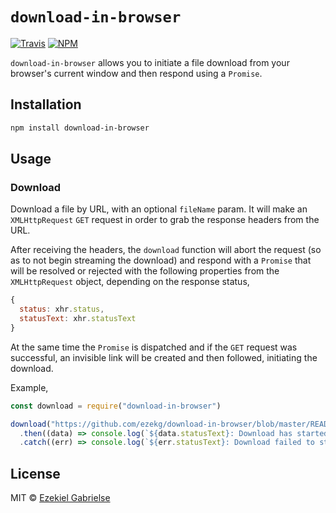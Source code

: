 # `download-in-browser`
[![Travis](https://img.shields.io/travis/ezekg/download-in-browser.svg?style=flat-square)](https://travis-ci.org/ezekg/download-in-browser)
[![NPM](https://img.shields.io/npm/v/download-in-browser.svg?style=flat-square)](https://www.npmjs.com/package/download-in-browser)

`download-in-browser` allows you to initiate a file download from your
browser's current window and then respond using a `Promise`.

## Installation
```bash
npm install download-in-browser
```

## Usage

### Download
Download a file by URL, with an optional `fileName` param. It will make an `XMLHttpRequest`
`GET` request in order to grab the response headers from the URL.

After receiving the headers, the `download` function will abort the request (so
as to not begin streaming the download) and respond with a `Promise` that will
be resolved or rejected with the following properties from the `XMLHttpRequest`
object, depending on the response status,
```javascript
{
  status: xhr.status,
  statusText: xhr.statusText
}
```

At the same time the `Promise` is dispatched and if the `GET` request was successful,
an invisible link will be created and then followed, initiating the download.

Example,
```javascript
const download = require("download-in-browser")

download("https://github.com/ezekg/download-in-browser/blob/master/README.md", "readme.md")
  .then((data) => console.log(`${data.statusText}: Download has started...`))
  .catch((err) => console.log(`${err.statusText}: Download failed to start`))
```

## License
MIT © [Ezekiel Gabrielse](https://github.com/ezekg)
